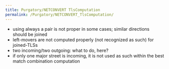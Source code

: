 ```yaml
---
title: Purgatory/NETCONVERT TlsComputation
permalink: /Purgatory/NETCONVERT_TlsComputation/
---
```


- using always a pair is not proper in some cases; similar directions
  should be joined
- left-movers are not computed properly (not recognized as such) for
  joined-TLSs
- two incoming/two outgoing: what to do, here?
- if only one major street is incoming, it is not used as such within
  the best match combination computation